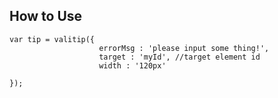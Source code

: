 ## How to Use

    var tip = valitip({
						errorMsg : 'please input some thing!',
						target : 'myId', //target element id
						width : '120px'
						
    });

